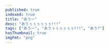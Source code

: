 ```yaml
---
published: true
indexed: true
title: "あうー"
desc: "あうぅぅぅぅぅぅ!!!"
tags: ["あうー", "あうぅぅぅぅぅぅ!!!", "あう?"]
hasThumbnail: true
imgFmt: "png"
---
```

